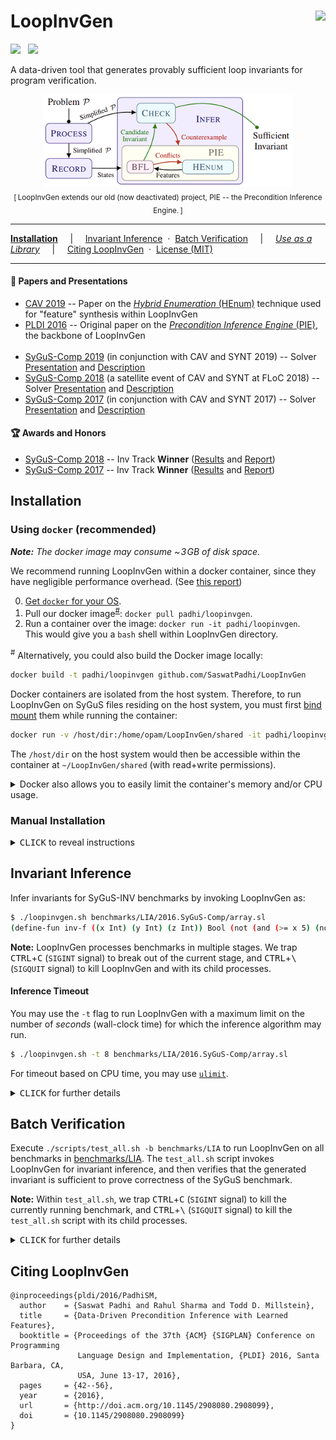 LoopInvGen
<a href="https://microbadger.com/images/padhi/loopinvgen"><img align="right" src="https://img.shields.io/microbadger/image-size/padhi/loopinvgen.svg?style=flat&label=docker"></img></a>
==========

[![](https://img.shields.io/travis/SaswatPadhi/LoopInvGen/master.svg?logo=travis&style=popout&label=Travis+Build)][travis]
&nbsp;
[![](https://img.shields.io/docker/cloud/build/padhi/loopinvgen.svg?logo=docker&style=popout&label=Docker+Image)][docker-hub]

A data-driven tool that generates provably sufficient loop invariants for program verification.

<p align="center">
  <img src="docs/architecture.png" width="400"/>
  <br>
  <sub>
    [&thinsp;LoopInvGen extends our old (now deactivated) project, PIE -- the Precondition Inference Engine.&thinsp;]
  </sub>
</p>


---

[**Installation**](#installation)
&nbsp; &nbsp; &vert; &nbsp; &nbsp;
[Invariant Inference](#invariant-inference)
&nbsp;&middot;&nbsp;
[Batch Verification](#batch-verification)
&nbsp; &nbsp; &vert; &nbsp; &nbsp;
[_Use as a Library_](app/)
&nbsp; &nbsp; &vert; &nbsp; &nbsp;
[Citing LoopInvGen](#citing-loopinvgen)
&nbsp;&middot;&nbsp;
[License (MIT)](LICENSE.md)

---

#### :page_with_curl: Papers and Presentations

- [CAV 2019](http://i-cav.org/2019) --
  Paper on the [_Hybrid Enumeration_ (HEnum)](https://saswatpadhi.github.io/assets/pdf/cav2019_overfitting.pdf) technique used for "feature" synthesis within LoopInvGen
- [PLDI 2016](http://conf.researchr.org/home/pldi-2016) --
  Original paper on the [_Precondition Inference Engine_ (PIE)](https://saswatpadhi.github.io/assets/pdf/pldi2016_pie.pdf), the backbone of LoopInvGen
  <br><br>
- [SyGuS-Comp 2019] (in conjunction with CAV and SYNT 2019) --
  Solver [Presentation](docs/2019_SyGuS-Comp-Presentation.pdf) and [Description](docs/2019_SyGuS-Comp-Description.pdf)
- [SyGuS-Comp 2018] (a satellite event of CAV and SYNT at FLoC 2018) --
  Solver [Presentation](docs/2018_SyGuS-Comp-Presentation.pdf) and [Description](docs/2018_SyGuS-Comp-Description.pdf)
- [SyGuS-Comp 2017] (in conjunction with CAV and SYNT 2017) --
  Solver [Presentation](docs/2017_SyGuS-Comp-Presentation.pdf) and [Description](docs/2017_SyGuS-Comp-Description.pdf)

#### :trophy: Awards and Honors

- [SyGuS-Comp 2018] -- Inv Track **Winner** ([Results](https://sygus.org/comp/2018/results-slides.pdf) and [Report](https://sygus.org/comp/2018/report.pdf))
- [SyGuS-Comp 2017] -- Inv Track **Winner** ([Results](https://sygus.org/comp/2017/results-slides.pdf) and [Report](https://sygus.org/comp/2017/report.pdf))

## Installation

### Using `docker` (recommended)

_**Note:** The docker image may consume  ~&hairsp;3&hairsp;GB of disk space._

We recommend running LoopInvGen within a docker container,
since they have negligible performance overhead.
(See [this report](http://domino.research.ibm.com/library/cyberdig.nsf/papers/0929052195DD819C85257D2300681E7B/$File/rc25482.pdf))

0. [Get `docker` for your OS](https://docs.docker.com/install).
1. Pull our docker image<sup>[#](#note_1)</sup>: `docker pull padhi/loopinvgen`.
2. Run a container over the image: `docker run -it padhi/loopinvgen`.<br>
   This would give you a `bash` shell within LoopInvGen directory.

<a name="note_1"><sup>#</sup></a> Alternatively, you could also build the Docker image locally:

```bash
docker build -t padhi/loopinvgen github.com/SaswatPadhi/LoopInvGen
```

Docker containers are isolated from the host system.
Therefore, to run LoopInvGen on SyGuS files residing on the host system,
you must first [bind mount] them while running the container:

```bash
docker run -v /host/dir:/home/opam/LoopInvGen/shared -it padhi/loopinvgen
```

The `/host/dir` on the host system would then be accessible within the container at `~/LoopInvGen/shared` (with read+write permissions).

<details>

<summary> Docker also allows you to easily limit the container's memory and/or CPU usage.</summary>

```bash
# Create a LoopInvGen container with 4GB memory, no swap and 1 CPU
$ docker run -it --memory=4g --memory-swap=4g --cpus=1 padhi/loopinvgen
```

See [the official Docker guide](https://docs.docker.com/config/containers/resource_constraints)
for more details on applying resource constraints.

</details>


### Manual Installation

<details>

<summary><kbd>CLICK</kbd> to reveal instructions</summary>

#### 0. Get the required packages for your OS.

Please see the [`Dockerfile`](Dockerfile#L19-L21) for the complete list of required packages
for building LoopInvGen and its dependencies.  
Most of these packages are already installed on standard installations of most *nix distributions,
except, may be, these: `aspcud libgmp-dev libomp-dev m4`.

#### 1. Install `opam` package manager for OCaml.

See <https://opam.ocaml.org/doc/Install.html> for detailed instructions.

#### 2. Install `ocaml` >= 4.07.0.
We recommend using an OCaml compiler with [`flambda`][flambda] optimizations enabled.
For example, with [opam](https://opam.ocaml.org/) 2.0+, you could run `opam switch create 4.08.0+flambda`.

#### 3. `opam install` the dependencies.
```bash
$ opam install alcotest.0.8.5 core.v0.12.2 dune.1.10.0 ppx_let.v0.12.0
```

#### 4. Get the [Z3 project][z3].
We have tested LoopInvGen with the latest stable version of Z3 (4.8.5).
You could either:
- `git checkout https://github.com/Z3Prover/z3.git` for the bleeding-edge version, or
- `wget https://github.com/Z3Prover/z3/archive/z3-4.8.5.zip && unzip z3-4.8.5.zip` for the stable version

#### 5. `git clone` this project, and build everything.
```bash
$ ./scripts/build_all.sh -z /PATH/TO/z3_dir
```
The `build_all.sh` script would build Z3, copy it to `_dep/`, and then build LoopInvGen.
Alternatively, you can copy a precompiled version of Z3 to a `_dep` directory at the root of the repository,
and simply run `./scripts/build_all.sh`.

For debug builds, use the `-D` or `--debug` switch when invoking `build_all.sh`.

For future builds after any changes to the source code, you only need to run `dune build`.
You can configure the build profile to either `debug` or `optimize` (default),
using: `dune build --profile <profile>`.  

</details>

## Invariant Inference

Infer invariants for SyGuS-INV benchmarks by invoking LoopInvGen as:
```bash
$ ./loopinvgen.sh benchmarks/LIA/2016.SyGuS-Comp/array.sl
(define-fun inv-f ((x Int) (y Int) (z Int)) Bool (not (and (>= x 5) (not (<= y z)))))
```

**Note:** LoopInvGen processes benchmarks in multiple stages.
We trap <kbd>CTRL</kbd>+<kbd>C</kbd> (`SIGINT` signal) to break out of the current stage,
and <kbd>CTRL</kbd>+<kbd>\\</kbd> (`SIGQUIT` signal) to kill LoopInvGen and with its child processes.

#### Inference Timeout

You may use the `-t` flag to run LoopInvGen with a maximum limit
on the number of _seconds_ (wall-clock time) for which the inference algorithm may run.
```bash
$ ./loopinvgen.sh -t 8 benchmarks/LIA/2016.SyGuS-Comp/array.sl
```

For timeout based on CPU time, you may use [`ulimit`](https://ss64.com/bash/ulimit.html).

<details>

<summary><kbd>CLICK</kbd> for further details</summary>

#### Verifying Generated Invariants

The `-v` switch makes LoopInvGen verify the benchmark with the generated invariant:
```bash
$ ./loopinvgen.sh -v benchmarks/LIA/2016.SyGuS-Comp/array.sl
PASS
```

It gives one of the following verdicts:
```
PASS                : The generated invariant successfully verifies the benchmark.
PASS (NO SOLUTION)  : The benchmark is invalid (no invariant can verify it),
                      and no invariant was generated.
FAIL {<vc1>;...}    : The generated invariant fails to verify the VCs: vc1, vc2 etc.
                      where each VC is one of {pre, post, trans}.
FAIL (NO SOLUTION)  : The benchmark is invalid (no invariant can verify it),
                      but an invariant (that is not empty/false) was generated.
[TIMEOUT] <verdict> : Invariant inference timed out.
                      With an empty (false) invariant, <verdict> is one of the verdicts above.
```

Try `./loopinvgen.sh -h` for other options that allow more control over the inference process.

</details>


## Batch Verification

Execute `./scripts/test_all.sh -b benchmarks/LIA` to run LoopInvGen on all benchmarks in [benchmarks/LIA].
The `test_all.sh` script invokes LoopInvGen for invariant inference,
and then verifies that the generated invariant is sufficient to prove correctness of the SyGuS benchmark.

**Note:** Within `test_all.sh`,
we trap <kbd>CTRL</kbd>+<kbd>C</kbd> (`SIGINT` signal) to kill the currently running benchmark,
and <kbd>CTRL</kbd>+<kbd>\\</kbd> (`SIGQUIT` signal) to kill the `test_all.sh` script with its child processes.

<details>

<summary><kbd>CLICK</kbd> for further details</summary>

For each benchmark, the `test_all.sh` script generates one of the verdicts mentioned [above](#verifying-generated-invariants), or:
```
[SKIPPED] <verdict> : Invariant inference was skipped for an already passing benchmark.
                      <verdict> is one of the PASS verdicts above.
```

#### Rerunning Failed Benchmarks

The `test_all.sh` script creates a new log directory and tests all benchmarks each time it is run.
However, one may want to rerun only the previously failed benchmarks, for example with a different timeout,
from a previously failing run.
This can be achieved by forcing `test_all.sh` to use a previous log directory, using `-l <old_log_dir>`.

#### Benchmarking with Other Inference Tools

`test_all.sh` is a generic benchmarking script that may run any invariant inference tool
which accepts the SyGuS format. This makes it easier for us to compare various tools easily.  
To use an invariant inference tool other than LoopInvGen, invoke it as:
```bash
$ ./scripts/test_all.sh -b <path/to/benchmarks> -T <path/to/tool> [-- [-tool] [-specific] [-options]]
```

#### Limiting Execution Time

Just like `loopinvgen.sh`, the `test_all.sh` script allows users to limit the
execution time for the invariant inference tools using the `-t` flag.
```bash
$ ./scripts/test_all.sh -b benchmarks/LIA -t 10
```

Try `./scripts/test_all.sh -h` for more options.

</details>

## Citing LoopInvGen

```
@inproceedings{pldi/2016/PadhiSM,
  author    = {Saswat Padhi and Rahul Sharma and Todd D. Millstein},
  title     = {Data-Driven Precondition Inference with Learned Features},
  booktitle = {Proceedings of the 37th {ACM} {SIGPLAN} Conference on Programming
               Language Design and Implementation, {PLDI} 2016, Santa Barbara, CA,
               USA, June 13-17, 2016},
  pages     = {42--56},
  year      = {2016},
  url       = {http://doi.acm.org/10.1145/2908080.2908099},
  doi       = {10.1145/2908080.2908099}
}
```

[benchmarks/LIA]: benchmarks/LIA

[flambda]:        https://caml.inria.fr/pub/docs/manual-ocaml/flambda.html
[bind mount]:     https://docs.docker.com/storage/bind-mounts

[SyGuS-Comp 2017]:    https://sygus.org/comp/2017
[SyGuS-Comp 2018]:    https://sygus.org/comp/2018
[SyGuS-Comp 2019]:    https://sygus.org/comp/2019

[docker-hub]:     https://hub.docker.com/r/padhi/loopinvgen
[travis]:         https://travis-ci.org/SaswatPadhi/LoopInvGen
[z3]:             https://github.com/Z3Prover/z3
